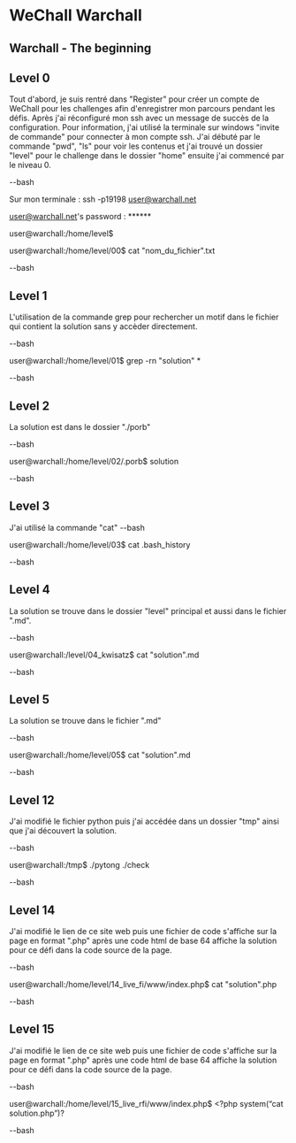 # WeChall Warchall

## Warchall - The beginning

## Level 0
Tout d'abord,  je suis rentré dans "Register" pour créer un compte de WeChall pour les challenges afin d'enregistrer mon parcours pendant les défis. Après j'ai réconfiguré mon ssh avec un message de succès de la configuration. Pour information, j'ai utilisé la terminale sur windows "invite de commande" pour connecter à mon compte ssh.
J'ai débuté par le commande "pwd", "ls" pour voir les contenus et j'ai trouvé un dossier "level" pour le challenge dans le dossier "home" ensuite j'ai commencé par le niveau 0.

--bash 

Sur mon terminale : ssh -p19198 user@warchall.net

user@warchall.net's password : ******

user@warchall:/home/level$ 

user@warchall:/home/level/00$ cat "nom_du_fichier".txt

--bash

## Level 1
L'utilisation de la commande grep pour rechercher un motif dans le fichier qui contient la solution sans y accèder directement.

--bash

user@warchall:/home/level/01$ grep -rn "solution" *

--bash

## Level 2
La solution est dans le dossier "./porb"

--bash

user@warchall:/home/level/02/.porb$ solution

--bash

## Level 3
J'ai utilisé la commande "cat"
--bash

user@warchall:/home/level/03$ cat .bash_history

--bash

## Level 4
La solution se trouve dans le dossier "level" principal et aussi dans le fichier ".md".

--bash

user@warchall:/level/04_kwisatz$ cat "solution".md 

--bash

## Level 5
La solution se trouve dans le fichier ".md"

--bash

user@warchall:/home/level/05$ cat "solution".md

--bash

## Level 12
J'ai modifié le fichier python puis j'ai accédée dans un dossier "tmp" ainsi que j'ai découvert la solution.

--bash

user@warchall:/tmp$ ./pytong ./check

--bash

## Level 14
J'ai modifié le lien de ce site web puis une fichier de code s'affiche sur la page en format ".php" après une code html de base 64 affiche la solution pour ce défi
dans la code source de la page.

--bash 

user@warchall:/home/level/14_live_fi/www/index.php$ cat "solution".php

--bash

## Level 15
J'ai modifié le lien de ce site web puis une fichier de code s'affiche sur la page en format ".php" après une code html de base 64 affiche la solution pour ce défi
dans la code source de la page.

--bash

user@warchall:/home/level/15_live_rfi/www/index.php$ <?php system(“cat solution.php”)?

--bash
